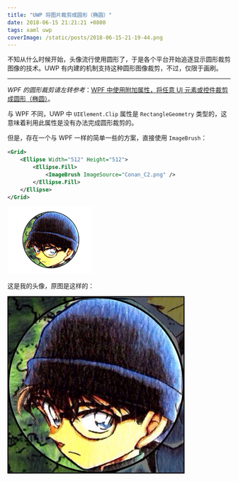 ```yaml
---
title: "UWP 将图片裁剪成圆形（椭圆）"
date: 2018-06-15 21:21:21 +0800
tags: xaml uwp
coverImage: /static/posts/2018-06-15-21-19-44.png
---
```


不知从什么时候开始，头像流行使用圆形了，于是各个平台开始追逐显示圆形裁剪图像的技术。UWP 有内建的机制支持这种圆形图像裁剪，不过，仅限于画刷。

---

*WPF 的圆形裁剪请左转参考*：[WPF 中使用附加属性，将任意 UI 元素或控件裁剪成圆形（椭圆）](/post/clip-wpf-uielement-to-ellipse)。

与 WPF 不同，UWP 中 `UIElement.Clip` 属性是 `RectangleGeometry` 类型的，这意味着利用此属性是没有办法完成圆形裁剪的。

但是，存在一个与 WPF 一样的简单一些的方案，直接使用 `ImageBrush`：

```xml
<Grid>
    <Ellipse Width="512" Height="512">
        <Ellipse.Fill>
            <ImageBrush ImageSource="Conan_C2.png" />
        </Ellipse.Fill>
    </Ellipse>
</Grid>
```

![](/static/posts/2018-06-15-21-19-44.png)

这是我的头像，原图是这样的：

![](/static/posts/2018-06-15-21-20-36.png)

